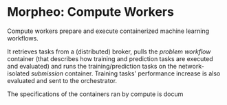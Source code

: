Morpheo: Compute Workers
========================

Compute workers prepare and execute containerized machine learning workflows.

It retrieves tasks from a (distributed) broker, pulls the *problem workflow*
container (that describes how training and prediction tasks are executed and
evaluated) and runs the training/prediction tasks on the network-isolated
*submission* container. Training tasks' performance increase is also evaluated
and sent to the orchestrator.

The specifications of the containers ran by compute is docum